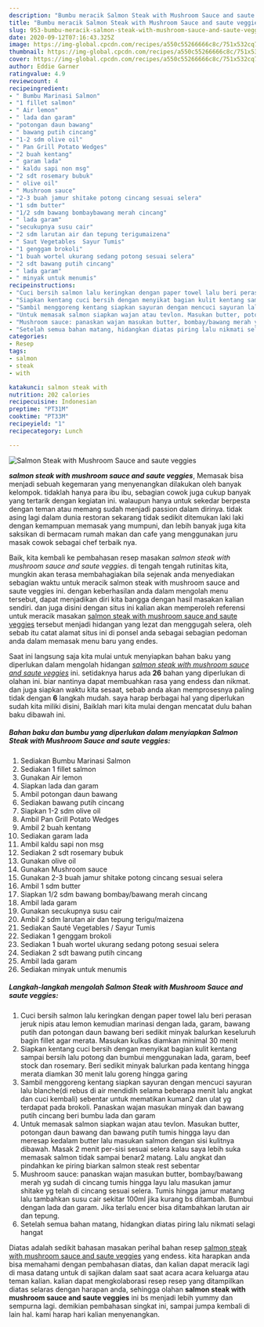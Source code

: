 ```yaml
---
description: "Bumbu meracik Salmon Steak with Mushroom Sauce and saute veggies, Enak"
title: "Bumbu meracik Salmon Steak with Mushroom Sauce and saute veggies, Enak"
slug: 953-bumbu-meracik-salmon-steak-with-mushroom-sauce-and-saute-veggies-enak
date: 2020-09-12T07:16:43.325Z
image: https://img-global.cpcdn.com/recipes/a550c55266666c8c/751x532cq70/salmon-steak-with-mushroom-sauce-and-saute-veggies-foto-resep-utama.jpg
thumbnail: https://img-global.cpcdn.com/recipes/a550c55266666c8c/751x532cq70/salmon-steak-with-mushroom-sauce-and-saute-veggies-foto-resep-utama.jpg
cover: https://img-global.cpcdn.com/recipes/a550c55266666c8c/751x532cq70/salmon-steak-with-mushroom-sauce-and-saute-veggies-foto-resep-utama.jpg
author: Eddie Garner
ratingvalue: 4.9
reviewcount: 4
recipeingredient:
- " Bumbu Marinasi Salmon"
- "1 fillet salmon"
- " Air lemon"
- " lada dan garam"
- "potongan daun bawang"
- " bawang putih cincang"
- "1-2 sdm olive oil"
- " Pan Grill Potato Wedges"
- "2 buah kentang"
- " garam lada"
- " kaldu sapi non msg"
- "2 sdt rosemary bubuk"
- " olive oil"
- " Mushroom sauce"
- "2-3 buah jamur shitake potong cincang sesuai selera"
- "1 sdm butter"
- "1/2 sdm bawang bombaybawang merah cincang"
- " lada garam"
- "secukupnya susu cair"
- "2 sdm larutan air dan tepung terigumaizena"
- " Saut Vegetables  Sayur Tumis"
- "1 genggam brokoli"
- "1 buah wortel ukurang sedang potong sesuai selera"
- "2 sdt bawang putih cincang"
- " lada garam"
- " minyak untuk menumis"
recipeinstructions:
- "Cuci bersih salmon lalu keringkan dengan paper towel lalu beri perasan jeruk nipis atau lemon kemudian marinasi dengan lada, garam, bawang putih dan potongan daun bawang beri sedikit minyak balurkan keseluruh bagin fillet agar merata. Masukan kulkas diamkan minimal 30 menit"
- "Siapkan kentang cuci bersih dengan menyikat bagian kulit kentang sampai bersih lalu potong dan bumbui menggunakan lada, garam, beef stock dan rosemary. Beri sedikit minyak balurkan pada kentang hingga merata diamkan 30 menit lalu goreng hingga garing"
- "Sambil menggoreng kentang siapkan sayuran dengan mencuci sayuran lalu blanche(di rebus di air mendidih selama beberapa menit lalu angkat dan cuci kembali) sebentar untuk mematikan kuman2 dan ulat yg terdapat pada brokoli. Panaskan wajan masukan minyak dan bawang putih cincang beri bumbu lada dan garam"
- "Untuk memasak salmon siapkan wajan atau tevlon. Masukan butter, potongan daun bawang dan bawang putih tumis hingga layu dan meresap kedalam butter lalu masukan salmon dengan sisi kulitnya dibawah. Masak 2 menit per-sisi sesuai selera kalau saya lebih suka memasak salmon tidak sampai benar2 matang. Lalu angkat dan pindahkan ke piring biarkan salmon steak rest sebentar"
- "Mushroom sauce: panaskan wajan masukan butter, bombay/bawang merah yg sudah di cincang tumis hingga layu lalu masukan jamur shitake yg telah di cincang sesuai selera. Tumis hingga jamur matang lalu tambahkan susu cair sekitar 100ml jika kurang bs ditambah. Bumbui dengan lada dan garam. Jika terlalu encer bisa ditambahkan larutan air dan tepung."
- "Setelah semua bahan matang, hidangkan diatas piring lalu nikmati selagi hangat"
categories:
- Resep
tags:
- salmon
- steak
- with

katakunci: salmon steak with 
nutrition: 202 calories
recipecuisine: Indonesian
preptime: "PT31M"
cooktime: "PT33M"
recipeyield: "1"
recipecategory: Lunch

---
```



![Salmon Steak with Mushroom Sauce and saute veggies](https://img-global.cpcdn.com/recipes/a550c55266666c8c/751x532cq70/salmon-steak-with-mushroom-sauce-and-saute-veggies-foto-resep-utama.jpg)

<b><i>salmon steak with mushroom sauce and saute veggies</i></b>, Memasak bisa menjadi sebuah kegemaran yang menyenangkan dilakukan oleh banyak kelompok. tidaklah hanya para ibu ibu, sebagian cowok juga cukup banyak yang tertarik dengan kegiatan ini. walaupun hanya untuk sekedar berpesta dengan teman atau memang sudah menjadi passion dalam dirinya. tidak asing lagi dalam dunia restoran sekarang tidak sedikit ditemukan laki laki dengan kemampuan memasak yang mumpuni, dan lebih banyak juga kita saksikan di bermacam rumah makan dan cafe yang menggunakan juru masak cowok sebagai chef terbaik nya.



Baik, kita kembali ke pembahasan resep masakan <i>salmon steak with mushroom sauce and saute veggies</i>. di tengah tengah rutinitas kita, mungkin akan terasa membahagiakan bila sejenak anda menyediakan sebagian waktu untuk meracik salmon steak with mushroom sauce and saute veggies ini. dengan keberhasilan anda dalam mengolah menu tersebut, dapat menjadikan diri kita bangga dengan hasil masakan kalian sendiri. dan juga disini dengan situs ini kalian akan memperoleh referensi untuk meracik masakan <u>salmon steak with mushroom sauce and saute veggies</u> tersebut menjadi hidangan yang lezat dan menggugah selera, oleh sebab itu catat alamat situs ini di ponsel anda sebagai sebagian pedoman anda dalam memasak menu baru yang endes.


Saat ini langsung saja kita mulai untuk menyiapkan bahan baku yang diperlukan dalam mengolah hidangan <u><i>salmon steak with mushroom sauce and saute veggies</i></u> ini. setidaknya harus ada <b>26</b> bahan yang diperlukan di olahan ini. biar nantinya dapat membuahkan rasa yang endess dan nikmat. dan juga siapkan waktu kita sesaat, sebab anda akan memprosesnya paling tidak dengan <b>6</b> langkah mudah. saya harap berbagai hal yang diperlukan sudah kita miliki disini, Baiklah mari kita mulai dengan mencatat dulu bahan baku dibawah ini.

<!--inarticleads1-->

##### Bahan baku dan bumbu yang diperlukan dalam menyiapkan Salmon Steak with Mushroom Sauce and saute veggies:

1. Sediakan  Bumbu Marinasi Salmon
1. Sediakan 1 fillet salmon
1. Gunakan  Air lemon
1. Siapkan  lada dan garam
1. Ambil potongan daun bawang
1. Sediakan  bawang putih cincang
1. Siapkan 1-2 sdm olive oil
1. Ambil  Pan Grill Potato Wedges
1. Ambil 2 buah kentang
1. Sediakan  garam lada
1. Ambil  kaldu sapi non msg
1. Sediakan 2 sdt rosemary bubuk
1. Gunakan  olive oil
1. Gunakan  Mushroom sauce
1. Gunakan 2-3 buah jamur shitake potong cincang sesuai selera
1. Ambil 1 sdm butter
1. Siapkan 1/2 sdm bawang bombay/bawang merah cincang
1. Ambil  lada garam
1. Gunakan secukupnya susu cair
1. Ambil 2 sdm larutan air dan tepung terigu/maizena
1. Sediakan  Sauté Vegetables / Sayur Tumis
1. Sediakan 1 genggam brokoli
1. Sediakan 1 buah wortel ukurang sedang potong sesuai selera
1. Sediakan 2 sdt bawang putih cincang
1. Ambil  lada garam
1. Sediakan  minyak untuk menumis




<!--inarticleads2-->

##### Langkah-langkah mengolah Salmon Steak with Mushroom Sauce and saute veggies:

1. Cuci bersih salmon lalu keringkan dengan paper towel lalu beri perasan jeruk nipis atau lemon kemudian marinasi dengan lada, garam, bawang putih dan potongan daun bawang beri sedikit minyak balurkan keseluruh bagin fillet agar merata. Masukan kulkas diamkan minimal 30 menit
1. Siapkan kentang cuci bersih dengan menyikat bagian kulit kentang sampai bersih lalu potong dan bumbui menggunakan lada, garam, beef stock dan rosemary. Beri sedikit minyak balurkan pada kentang hingga merata diamkan 30 menit lalu goreng hingga garing
1. Sambil menggoreng kentang siapkan sayuran dengan mencuci sayuran lalu blanche(di rebus di air mendidih selama beberapa menit lalu angkat dan cuci kembali) sebentar untuk mematikan kuman2 dan ulat yg terdapat pada brokoli. Panaskan wajan masukan minyak dan bawang putih cincang beri bumbu lada dan garam
1. Untuk memasak salmon siapkan wajan atau tevlon. Masukan butter, potongan daun bawang dan bawang putih tumis hingga layu dan meresap kedalam butter lalu masukan salmon dengan sisi kulitnya dibawah. Masak 2 menit per-sisi sesuai selera kalau saya lebih suka memasak salmon tidak sampai benar2 matang. Lalu angkat dan pindahkan ke piring biarkan salmon steak rest sebentar
1. Mushroom sauce: panaskan wajan masukan butter, bombay/bawang merah yg sudah di cincang tumis hingga layu lalu masukan jamur shitake yg telah di cincang sesuai selera. Tumis hingga jamur matang lalu tambahkan susu cair sekitar 100ml jika kurang bs ditambah. Bumbui dengan lada dan garam. Jika terlalu encer bisa ditambahkan larutan air dan tepung.
1. Setelah semua bahan matang, hidangkan diatas piring lalu nikmati selagi hangat




Diatas adalah sedikit bahasan masakan perihal bahan resep <u>salmon steak with mushroom sauce and saute veggies</u> yang endess. kita harapkan anda bisa memahami dengan pembahasan diatas, dan kalian dapat meracik lagi di masa datang untuk di sajikan dalam saat saat acara acara keluarga atau teman kalian. kalian dapat mengkolaborasi resep resep yang ditampilkan diatas selaras dengan harapan anda, sehingga olahan <b>salmon steak with mushroom sauce and saute veggies</b> ini bs menjadi lebih yummy dan sempurna lagi. demikian pembahasan singkat ini, sampai jumpa kembali di lain hal. kami harap hari kalian menyenangkan.
